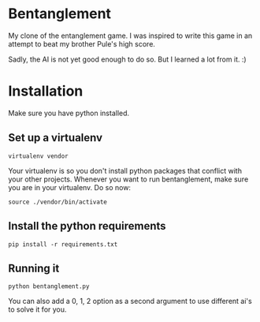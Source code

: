 Bentanglement
=============

My clone of the entanglement game. I was inspired to write this game in an attempt to beat my brother Pule's high score.

Sadly, the AI is not yet good enough to do so. But I learned a lot from it. :)

# Installation
Make sure you have python installed.

## Set up a virtualenv

    virtualenv vendor

Your virtualenv is so you don't install python packages that conflict with your other projects.
Whenever you want to run bentanglement, make sure you are in your virtualenv. Do so now:

    source ./vendor/bin/activate

## Install the python requirements

    pip install -r requirements.txt

## Running it

    python bentanglement.py

You can also add a 0, 1, 2 option as a second argument to use different ai's to solve it for you.


